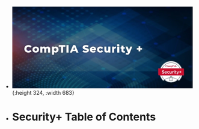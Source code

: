 - ![image.png](../assets/image_1706291352474_0.png){:height 324, :width 683}
- # Security+ Table of Contents